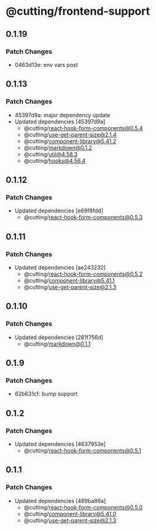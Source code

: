 # @cutting/frontend-support

## 0.1.19

### Patch Changes

- 0463d13e: env vars post

## 0.1.13

### Patch Changes

- 45397d9a: major dependency update
- Updated dependencies [45397d9a]
  - @cutting/react-hook-form-components@0.5.4
  - @cutting/use-get-parent-size@2.1.4
  - @cutting/component-library@5.41.2
  - @cutting/markdown@0.1.2
  - @cutting/util@4.58.3
  - @cutting/hooks@4.56.4

## 0.1.12

### Patch Changes

- Updated dependencies [e69f8fdd]
  - @cutting/react-hook-form-components@0.5.3

## 0.1.11

### Patch Changes

- Updated dependencies [ae243232]
  - @cutting/react-hook-form-components@0.5.2
  - @cutting/component-library@5.41.1
  - @cutting/use-get-parent-size@2.1.3

## 0.1.10

### Patch Changes

- Updated dependencies [281f756d]
  - @cutting/markdown@0.1.1

## 0.1.9

### Patch Changes

- 62b631cf: bump support

## 0.1.2

### Patch Changes

- Updated dependencies [4637953e]
  - @cutting/react-hook-form-components@0.5.1

## 0.1.1

### Patch Changes

- Updated dependencies [489ba86a]
  - @cutting/react-hook-form-components@0.5.0
  - @cutting/component-library@5.41.0
  - @cutting/use-get-parent-size@2.1.3
